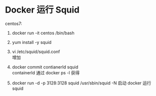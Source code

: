 # Docker 运行 Squid

centos7:

1. docker run -it centos /bin/bash
2. yum install -y squid
3. vi /etc/squid/squid.conf  
   增加
4. docker commit contianerId squid  
   containerId 通过 docker ps -l 获得
   
4. docker run -d -p 3128:3128 squid /usr/sbin/squid -N 
    启动 docker 运行squid
